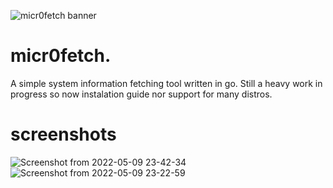 ![micr0fetch banner](https://user-images.githubusercontent.com/26364458/167537458-cd81fe1b-c999-4522-938b-0d624f1ba081.png)

# micr0fetch.
A simple system information fetching tool written in go. Still a heavy work in progress so now instalation guide nor support for many distros.

# screenshots
![Screenshot from 2022-05-09 23-42-34](https://user-images.githubusercontent.com/26364458/167538356-01380015-06f7-4c25-b863-3b4e2988e496.png)
![Screenshot from 2022-05-09 23-22-59](https://user-images.githubusercontent.com/26364458/167538358-502cfe2f-1353-4d59-9098-64125217ef92.png)
